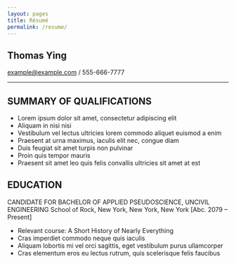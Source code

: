 ```yaml
---
layout: pages
title: Résumé
permalink: /resume/
---
```


<!--
<object width="492" height="492" type="application/pdf" data="/Resume.pdf?#view=FitH&scrollbar=0&toolbar=0&navpanes=0">
    <p><a href="/Resume.pdf">The PDF cannot be displayed. Click for alternate link.</a></p>
</object>
-->

## Thomas Ying
example@example.com / 555-666-7777
***
## SUMMARY OF QUALIFICATIONS
* Lorem ipsum dolor sit amet, consectetur adipiscing elit
* Aliquam in nisi nisi
* Vestibulum vel lectus ultricies lorem commodo aliquet euismod a enim
* Praesent at urna maximus, iaculis elit nec, congue diam
* Duis feugiat sit amet turpis non pulvinar
* Proin quis tempor mauris
* Praesent sit amet leo quis felis convallis ultricies sit amet at est

## EDUCATION
CANDIDATE FOR BACHELOR OF APPLIED PSEUDOSCIENCE, UNCIVIL ENGINEERING
School of Rock, New York, New York, New York
[Abc. 2079 – Present]
* Relevant course: A Short History of Nearly Everything
* Cras imperdiet commodo neque quis iaculis
* Aliquam lobortis mi vel orci sagittis, eget vestibulum purus ullamcorper
* Cras elementum eros eu lectus rutrum, quis scelerisque felis faucibus
